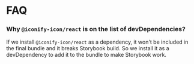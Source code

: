 # FAQ

### Why `@iconify-icon/react` is on the list of devDependencies?

If we install `@iconify-icon/react` as a dependency, it won't be included in the final bundle and it breaks Storybook build. So we install it as a devDependency to add it to the bundle to make Storybook work.
